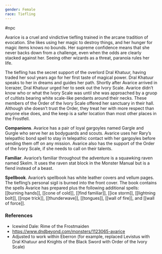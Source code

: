 ```yaml
---
gender: Female
race: Tiefling
---
```

 #npc 

Avarice is a cruel and vindictive tiefling trained in the arcane tradition of evocation. She likes using her magic to destroy things, and her hunger for magic items knows no bounds. Her supreme confidence means that she never backs down from a challenge, even when the odds are clearly stacked against her. Seeing other wizards as a threat, paranoia rules her life.

The tiefling has the secret support of the overlord Dral Khatuur, having traded her soul years ago for her first taste of magical power. Dral Khatuur speaks to her in dreams and guides her path. Shortly after Avarice arrived in Icerazer, Dral Khatuur urged her to seek out the Ivory Scale. Avarice didn’t know who or what the Ivory Scale was until she was approached by a gruop of cultists bearing white scale-like pendants around their necks. These members of the Order of the Ivory Scale offered her sanctuary in their hall. Although she doesn’t trust the Order, they treat her with more respect than anyone else does, and the keep is a safer location than most other places in the Frostfell.

**Companions**. Avarice has a pair of loyal gargoyles named Gargle and Gurgle who serve her as bodyguards and scouts. Avarice uses her Rary’s telepathic bond spell to stay in telepathic contact with her gargoyles before sending them off on any mission. Avarice also has the support of the Order of the Ivory Scale, if she needs to call on their talents.

**Familiar**. Avarice’s familiar throughout the adventure is a squawking raven named Skelm. It uses the raven stat block in the Monster Manual but is a fiend instead of a beast.

**Spellbook**. Avarice’s spellbook has white leather covers and vellum pages. The tiefling’s personal sigil is burned into the front cover. The book contains the spells Avarice has prepared plus the following additional spells: [[burning hands]], [[cone of cold]], [[find familiar]], [[ice storm]], [[lightning bolt]], [[rope trick]], [[thunderwave]], [[tongues]], [[wall of fire]], and [[wall of force]].

### References

* Icewind Dale: Rime of the Frostmaiden
* https://www.dndbeyond.com/monsters/1123065-avarice
* Adjusted to work within Eberron (for example, replaced Levistus with Dral Khatuur and Knights of the Black Sword with Order of the Ivory Scale)
